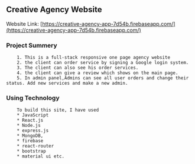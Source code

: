 ## Creative Agency Website 

Website Link: [https://creative-agency-app-7d54b.firebaseapp.com/](https://creative-agency-app-7d54b.firebaseapp.com/)

### Project Summery  
    
        1. This is a full-stack responsive one page agency website 
        2. the client can order service by signing a Google login system.
        3. The client can also see his order services. 
        4. the client can give a review which shows on the main page.
        5. In admin panel,Admins can see all user orders and change their status. Add new services and make a new admin.   
    


### Using Technology

        To build this site, I have used
        * JavaScript
        * React.js 
        * Node.js
        * express.js
        * MongoDB, 
        * firebase
        * react-router
        * bootstrap
        * material ui etc.











